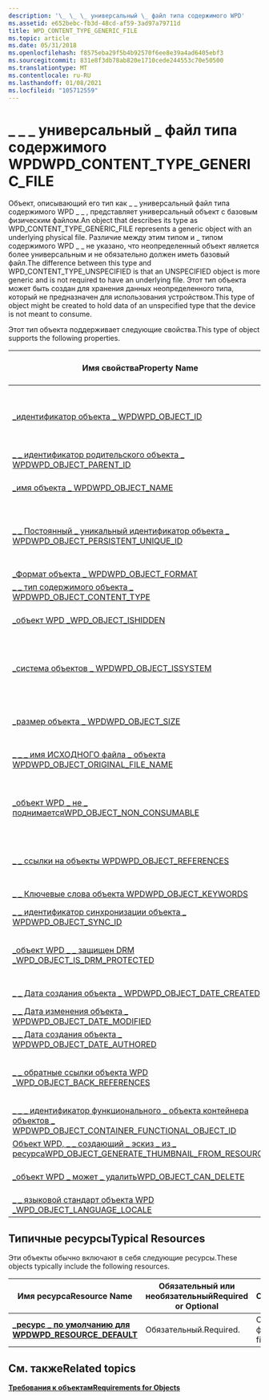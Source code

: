 ```yaml
---
description: '\_ \_ \_ универсальный \_ файл типа содержимого WPD'
ms.assetid: e652bebc-fb3d-48cd-af59-3ad97a79711d
title: WPD_CONTENT_TYPE_GENERIC_FILE
ms.topic: article
ms.date: 05/31/2018
ms.openlocfilehash: f8575eba29f5b4b92570f6ee8e39a4ad6405ebf3
ms.sourcegitcommit: 831e8f3db78ab820e1710cede244553c70e50500
ms.translationtype: MT
ms.contentlocale: ru-RU
ms.lasthandoff: 01/08/2021
ms.locfileid: "105712559"
---
```

# <a name="wpd_content_type_generic_file"></a><span data-ttu-id="6438b-103">\_ \_ \_ универсальный \_ файл типа содержимого WPD</span><span class="sxs-lookup"><span data-stu-id="6438b-103">WPD\_CONTENT\_TYPE\_GENERIC\_FILE</span></span>

<span data-ttu-id="6438b-104">Объект, описывающий его тип как \_ \_ универсальный файл типа содержимого WPD \_ \_ , представляет универсальный объект с базовым физическим файлом.</span><span class="sxs-lookup"><span data-stu-id="6438b-104">An object that describes its type as WPD\_CONTENT\_TYPE\_GENERIC\_FILE represents a generic object with an underlying physical file.</span></span> <span data-ttu-id="6438b-105">Различие между этим типом и \_ типом содержимого WPD \_ \_ не указано, что неопределенный объект является более универсальным и не обязательно должен иметь базовый файл.</span><span class="sxs-lookup"><span data-stu-id="6438b-105">The difference between this type and WPD\_CONTENT\_TYPE\_UNSPECIFIED is that an UNSPECIFIED object is more generic and is not required to have an underlying file.</span></span> <span data-ttu-id="6438b-106">Этот тип объекта может быть создан для хранения данных неопределенного типа, который не предназначен для использования устройством.</span><span class="sxs-lookup"><span data-stu-id="6438b-106">This type of object might be created to hold data of an unspecified type that the device is not meant to consume.</span></span>

<span data-ttu-id="6438b-107">Этот тип объекта поддерживает следующие свойства.</span><span class="sxs-lookup"><span data-stu-id="6438b-107">This type of object supports the following properties.</span></span>



| <span data-ttu-id="6438b-108">Имя свойства</span><span class="sxs-lookup"><span data-stu-id="6438b-108">Property Name</span></span>                                                                                                         | <span data-ttu-id="6438b-109">Обязательный или необязательный</span><span class="sxs-lookup"><span data-stu-id="6438b-109">Required or Optional</span></span>                                                           |
|-----------------------------------------------------------------------------------------------------------------------|--------------------------------------------------------------------------------|
| [<span data-ttu-id="6438b-110">\_идентификатор объекта \_ WPD</span><span class="sxs-lookup"><span data-stu-id="6438b-110">WPD\_OBJECT\_ID</span></span>](object-properties.md)                                                                | <span data-ttu-id="6438b-111">Обязательно, только для чтения.</span><span class="sxs-lookup"><span data-stu-id="6438b-111">Required, read-only.</span></span> <span data-ttu-id="6438b-112">Клиент не может задать это свойство даже во время создания.</span><span class="sxs-lookup"><span data-stu-id="6438b-112">A client cannot set this property, even at creation time.</span></span> |
| [<span data-ttu-id="6438b-113">\_ \_ идентификатор родительского объекта \_ WPD</span><span class="sxs-lookup"><span data-stu-id="6438b-113">WPD\_OBJECT\_PARENT\_ID</span></span>](object-properties.md)                                                 | <span data-ttu-id="6438b-114">Обязательный.</span><span class="sxs-lookup"><span data-stu-id="6438b-114">Required.</span></span>                                                                      |
| [<span data-ttu-id="6438b-115">\_имя объекта \_ WPD</span><span class="sxs-lookup"><span data-stu-id="6438b-115">WPD\_OBJECT\_NAME</span></span>](object-properties.md)                                                            | <span data-ttu-id="6438b-116">Требуется, если объект представляет файл.</span><span class="sxs-lookup"><span data-stu-id="6438b-116">Required if the object represents a file.</span></span>                                      |
| [<span data-ttu-id="6438b-117">\_ \_ Постоянный \_ уникальный идентификатор объекта \_ WPD</span><span class="sxs-lookup"><span data-stu-id="6438b-117">WPD\_OBJECT\_PERSISTENT\_UNIQUE\_ID</span></span>](object-properties.md)                          | <span data-ttu-id="6438b-118">Обязательно, только для чтения.</span><span class="sxs-lookup"><span data-stu-id="6438b-118">Required, read-only.</span></span> <span data-ttu-id="6438b-119">Клиент не может задать это свойство даже во время создания.</span><span class="sxs-lookup"><span data-stu-id="6438b-119">A client cannot set this property, even at creation time.</span></span> |
| [<span data-ttu-id="6438b-120">\_Формат объекта \_ WPD</span><span class="sxs-lookup"><span data-stu-id="6438b-120">WPD\_OBJECT\_FORMAT</span></span>](object-properties.md)                                                        | <span data-ttu-id="6438b-121">Обязательный.</span><span class="sxs-lookup"><span data-stu-id="6438b-121">Required.</span></span>                                                                      |
| [<span data-ttu-id="6438b-122">\_ \_ тип содержимого объекта \_ WPD</span><span class="sxs-lookup"><span data-stu-id="6438b-122">WPD\_OBJECT\_CONTENT\_TYPE</span></span>](object-properties.md)                                           | <span data-ttu-id="6438b-123">Обязательный.</span><span class="sxs-lookup"><span data-stu-id="6438b-123">Required.</span></span>                                                                      |
| [<span data-ttu-id="6438b-124">\_объект WPD \_</span><span class="sxs-lookup"><span data-stu-id="6438b-124">WPD\_OBJECT\_ISHIDDEN</span></span>](object-properties.md)                                                    | <span data-ttu-id="6438b-125">Требуется, если объект скрыт.</span><span class="sxs-lookup"><span data-stu-id="6438b-125">Required if the object is hidden.</span></span>                                              |
| [<span data-ttu-id="6438b-126">\_система объектов \_ WPD</span><span class="sxs-lookup"><span data-stu-id="6438b-126">WPD\_OBJECT\_ISSYSTEM</span></span>](object-properties.md)                                                    | <span data-ttu-id="6438b-127">Требуется, если объект является системным объектом (представляет системный файл).</span><span class="sxs-lookup"><span data-stu-id="6438b-127">Required if the object is a system object (represents a system file).</span></span>          |
| [<span data-ttu-id="6438b-128">\_размер объекта \_ WPD</span><span class="sxs-lookup"><span data-stu-id="6438b-128">WPD\_OBJECT\_SIZE</span></span>](object-properties.md)                                                            | <span data-ttu-id="6438b-129">Требуется, если у объекта есть по крайней мере один ресурс.</span><span class="sxs-lookup"><span data-stu-id="6438b-129">Required if the object has at least one resource.</span></span>                              |
| [<span data-ttu-id="6438b-130">\_ \_ \_ имя ИСХОДНОГО файла \_ объекта WPD</span><span class="sxs-lookup"><span data-stu-id="6438b-130">WPD\_OBJECT\_ORIGINAL\_FILE\_NAME</span></span>](object-properties.md)                              | <span data-ttu-id="6438b-131">Требуется, если объект представляет файл.</span><span class="sxs-lookup"><span data-stu-id="6438b-131">Required if the object represents a file.</span></span>                                      |
| [<span data-ttu-id="6438b-132">\_объект WPD \_ не \_ поднимается</span><span class="sxs-lookup"><span data-stu-id="6438b-132">WPD\_OBJECT\_NON\_CONSUMABLE</span></span>](object-properties.md)                                       | <span data-ttu-id="6438b-133">Рекомендуется, если объект не предназначен для использования устройством.</span><span class="sxs-lookup"><span data-stu-id="6438b-133">Recommended if the object is not meant for consumption by the device.</span></span>          |
| [<span data-ttu-id="6438b-134">\_ \_ ссылки на объекты WPD</span><span class="sxs-lookup"><span data-stu-id="6438b-134">WPD\_OBJECT\_REFERENCES</span></span>](object-properties.md)                                                | <span data-ttu-id="6438b-135">Требуется, если объект содержит ссылки на другие объекты.</span><span class="sxs-lookup"><span data-stu-id="6438b-135">Required if the object has references to other objects.</span></span>                        |
| [<span data-ttu-id="6438b-136">\_ \_ Ключевые слова объекта WPD</span><span class="sxs-lookup"><span data-stu-id="6438b-136">WPD\_OBJECT\_KEYWORDS</span></span>](object-properties.md)                                                    | <span data-ttu-id="6438b-137">Необязательный элемент.</span><span class="sxs-lookup"><span data-stu-id="6438b-137">Optional.</span></span>                                                                      |
| [<span data-ttu-id="6438b-138">\_ \_ идентификатор синхронизации объекта \_ WPD</span><span class="sxs-lookup"><span data-stu-id="6438b-138">WPD\_OBJECT\_SYNC\_ID</span></span>](object-properties.md)                                                     | <span data-ttu-id="6438b-139">Необязательный элемент.</span><span class="sxs-lookup"><span data-stu-id="6438b-139">Optional.</span></span>                                                                      |
| [<span data-ttu-id="6438b-140">\_объект WPD \_ \_ защищен DRM \_</span><span class="sxs-lookup"><span data-stu-id="6438b-140">WPD\_OBJECT\_IS\_DRM\_PROTECTED</span></span>](object-properties.md)                                  | <span data-ttu-id="6438b-141">Требуется, если объект защищен с помощью технологии DRM.</span><span class="sxs-lookup"><span data-stu-id="6438b-141">Required if the object is protected by DRM technology.</span></span>                         |
| [<span data-ttu-id="6438b-142">\_ \_ Дата создания объекта \_ WPD</span><span class="sxs-lookup"><span data-stu-id="6438b-142">WPD\_OBJECT\_DATE\_CREATED</span></span>](object-properties.md)                                           | <span data-ttu-id="6438b-143">Необязательный элемент.</span><span class="sxs-lookup"><span data-stu-id="6438b-143">Optional.</span></span>                                                                      |
| [<span data-ttu-id="6438b-144">\_ \_ Дата изменения объекта \_ WPD</span><span class="sxs-lookup"><span data-stu-id="6438b-144">WPD\_OBJECT\_DATE\_MODIFIED</span></span>](object-properties.md)                                         | <span data-ttu-id="6438b-145">(рекомендуется).</span><span class="sxs-lookup"><span data-stu-id="6438b-145">Recommended.</span></span>                                                                   |
| [<span data-ttu-id="6438b-146">\_ \_ Дата создания объекта \_ WPD</span><span class="sxs-lookup"><span data-stu-id="6438b-146">WPD\_OBJECT\_DATE\_AUTHORED</span></span>](object-properties.md)                                         | <span data-ttu-id="6438b-147">Необязательный элемент.</span><span class="sxs-lookup"><span data-stu-id="6438b-147">Optional.</span></span>                                                                      |
| [<span data-ttu-id="6438b-148">\_ \_ обратные ссылки объекта WPD \_</span><span class="sxs-lookup"><span data-stu-id="6438b-148">WPD\_OBJECT\_BACK\_REFERENCES</span></span>](object-properties.md)                                                                | <span data-ttu-id="6438b-149">Рекомендуется, если на объект ссылается другой объект.</span><span class="sxs-lookup"><span data-stu-id="6438b-149">Recommended if the object is referenced by another object.</span></span>                     |
| [<span data-ttu-id="6438b-150">\_ \_ \_ идентификатор функционального \_ объекта контейнера объектов \_ WPD</span><span class="sxs-lookup"><span data-stu-id="6438b-150">WPD\_OBJECT\_CONTAINER\_FUNCTIONAL\_OBJECT\_ID</span></span>](object-properties.md)     | <span data-ttu-id="6438b-151">Необязательный элемент.</span><span class="sxs-lookup"><span data-stu-id="6438b-151">Optional.</span></span>                                                                      |
| [<span data-ttu-id="6438b-152">Объект WPD, \_ \_ создающий \_ эскиз \_ из \_ ресурса</span><span class="sxs-lookup"><span data-stu-id="6438b-152">WPD\_OBJECT\_GENERATE\_THUMBNAIL\_FROM\_RESOURCE</span></span>](object-properties.md) | <span data-ttu-id="6438b-153">Необязательный элемент.</span><span class="sxs-lookup"><span data-stu-id="6438b-153">Optional.</span></span>                                                                      |
| [<span data-ttu-id="6438b-154">\_объект WPD \_ может \_ удалить</span><span class="sxs-lookup"><span data-stu-id="6438b-154">WPD\_OBJECT\_CAN\_DELETE</span></span>](object-properties.md)                                                                     | <span data-ttu-id="6438b-155">Требуется, если объект не может быть удален.</span><span class="sxs-lookup"><span data-stu-id="6438b-155">Required if the object cannot be deleted.</span></span>                                      |
| [<span data-ttu-id="6438b-156">\_ \_ языковой стандарт объекта WPD \_</span><span class="sxs-lookup"><span data-stu-id="6438b-156">WPD\_OBJECT\_LANGUAGE\_LOCALE</span></span>](object-properties.md)                                                                | <span data-ttu-id="6438b-157">Необязательный элемент.</span><span class="sxs-lookup"><span data-stu-id="6438b-157">Optional.</span></span>                                                                      |



 

## <a name="typical-resources"></a><span data-ttu-id="6438b-158">Типичные ресурсы</span><span class="sxs-lookup"><span data-stu-id="6438b-158">Typical Resources</span></span>

<span data-ttu-id="6438b-159">Эти объекты обычно включают в себя следующие ресурсы.</span><span class="sxs-lookup"><span data-stu-id="6438b-159">These objects typically include the following resources.</span></span>



| <span data-ttu-id="6438b-160">Имя ресурса</span><span class="sxs-lookup"><span data-stu-id="6438b-160">Resource Name</span></span>                                          | <span data-ttu-id="6438b-161">Обязательный или необязательный</span><span class="sxs-lookup"><span data-stu-id="6438b-161">Required or Optional</span></span> | <span data-ttu-id="6438b-162">Описание</span><span class="sxs-lookup"><span data-stu-id="6438b-162">Description</span></span>             |
|--------------------------------------------------------|----------------------|-------------------------|
| [<span data-ttu-id="6438b-163">**\_ресурс \_ по умолчанию для WPD**</span><span class="sxs-lookup"><span data-stu-id="6438b-163">**WPD\_RESOURCE\_DEFAULT**</span></span>](wpd-resource-default.md) | <span data-ttu-id="6438b-164">Обязательный.</span><span class="sxs-lookup"><span data-stu-id="6438b-164">Required.</span></span>            | <span data-ttu-id="6438b-165">Содержит данные файла.</span><span class="sxs-lookup"><span data-stu-id="6438b-165">Contains the file data.</span></span> |



 

## <a name="related-topics"></a><span data-ttu-id="6438b-166">См. также</span><span class="sxs-lookup"><span data-stu-id="6438b-166">Related topics</span></span>

<dl> <dt>

[<span data-ttu-id="6438b-167">**Требования к объектам**</span><span class="sxs-lookup"><span data-stu-id="6438b-167">**Requirements for Objects**</span></span>](requirements-for-objects.md)
</dt> </dl>

 

 



